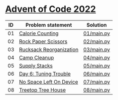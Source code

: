 # [Advent of Code 2022](https://adventofcode.com/2022)


| ID | Problem statement                                              | Solution                 |
|----|----------------------------------------------------------------|--------------------------|
| 01 | [Calorie Counting](https://adventofcode.com/2022/day/1)        | [01/main.py](01/main.py) |
| 02 | [Rock Paper Scissors](https://adventofcode.com/2022/day/2)     | [02/main.py](02/main.py) |
| 03 | [Rucksack Reorganization](https://adventofcode.com/2022/day/3) | [03/main.py](03/main.py) |
| 04 | [Camp Cleanup](https://adventofcode.com/2022/day/4)            | [04/main.py](04/main.py) |
| 05 | [Supply Stacks](https://adventofcode.com/2022/day/5)           | [05/main.py](05/main.py) |
| 06 | [Day 6: Tuning Trouble](https://adventofcode.com/2022/day/6)   | [06/main.py](06/main.py) |
| 07 | [No Space Left On Device](https://adventofcode.com/2022/day/7) | [07/main.py](07/main.py) |
| 08 | [Treetop Tree House](https://adventofcode.com/2022/day/8)      | [08/main.py](08/main.py) |

